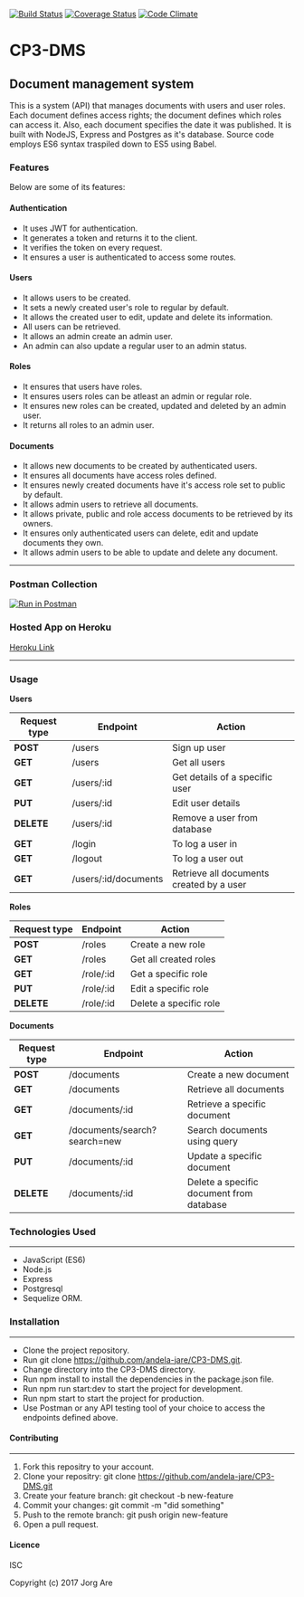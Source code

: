 [![Build Status](https://travis-ci.org/andela-jare/CP3-DMS.svg?branch=development)](https://travis-ci.org/andela-jare/CP3-DMS)
[![Coverage Status](https://coveralls.io/repos/github/andela-jare/CP3-DMS/badge.svg?branch=development)](https://coveralls.io/github/andela-jare/CP3-DMS?branch=development)
[![Code Climate](https://codeclimate.com/github/andela-jare/CP3-DMS/badges/gpa.svg)](https://codeclimate.com/github/andela-jare/CP3-DMS)

# CP3-DMS
## Document management system

This is a system (API) that manages documents with users and user roles. Each document defines access rights; the document defines which roles can access it. Also, each document specifies the date it was published. It is built with NodeJS, Express and Postgres as it's database.
Source code employs ES6 syntax traspiled down to ES5 using Babel.


### Features

Below are some of its features:

#### Authentication

- It uses JWT for authentication.
- It generates a token and returns it to the client.
- It verifies the token on every request.
- It ensures a user is authenticated to access some routes.

#### Users

- It allows users to be created.
- It sets a newly created user's role to regular by default.
- It allows the created user to edit, update and delete its information.
- All users can be retrieved.
- It allows an admin create an admin user.
- An admin can also update a regular user to an admin status.

#### Roles

- It ensures that users have roles.
- It ensures users roles can be atleast an admin or regular role.
- It ensures new roles can be created, updated and deleted by an admin user.
- It returns all roles to an admin user.

#### Documents

- It allows new documents to be created by authenticated users.
- It ensures all documents have access roles defined.
- It ensures newly created documents have it's access role set to public by default.
- It allows admin users to retrieve all documents.
- It allows private, public and role access documents to be retrieved by its owners.
- It ensures only authenticated users can delete, edit and update documents they own.
- It allows admin users to be able to update and delete any document.

---
### Postman Collection
[![Run in Postman](https://run.pstmn.io/button.svg)](https://app.getpostman.com/run-collection/238b94f40ca6e8e195d7)

### Hosted App on Heroku
[Heroku Link](https://cp3-dms.herokuapp.com)

---


### Usage

**Users**

Request type | Endpoint | Action
------------ | -------- | ------
**POST** | /users | Sign up user
**GET** | /users | Get all users
**GET** | /users/:id | Get details of a specific user
**PUT** | /users/:id | Edit user details
**DELETE** | /users/:id | Remove a user from database
**GET** | /login | To log a user in
**GET** | /logout | To log a user out
**GET** | /users/:id/documents | Retrieve all documents created by a user

**Roles**

Request type | Endpoint | Action
------------ | -------- | ------
**POST** | /roles | Create a new role
**GET** | /roles | Get all created roles
**GET** | /role/:id | Get a specific role
**PUT** | /role/:id | Edit a specific role
**DELETE** | /role/:id | Delete a specific role

**Documents**

Request type | Endpoint | Action
------------ | -------- | ------
**POST** | /documents | Create a new document
**GET** | /documents | Retrieve all documents
**GET** | /documents/:id | Retrieve a specific document
**GET** | /documents/search?search=new | Search documents using query
**PUT** | /documents/:id | Update a specific document
**DELETE** | /documents/:id | Delete a specific document from database

### Technologies Used
---
- JavaScript (ES6)
- Node.js
- Express
- Postgresql
- Sequelize ORM.

### Installation
---

- Clone the project repository.
- Run git clone https://github.com/andela-jare/CP3-DMS.git.
- Change directory into the CP3-DMS directory.
- Run npm install to install the dependencies in the package.json file.
- Run npm run start:dev to start the project for development.
- Run npm start to start the project for production.
- Use Postman or any API testing tool of your choice to access the endpoints defined above.

#### Contributing
---

1. Fork this repositry to your account.
2. Clone your repositry: git clone https://github.com/andela-jare/CP3-DMS.git
3. Create your feature branch: git checkout -b new-feature
4. Commit your changes: git commit -m "did something"
5. Push to the remote branch: git push origin new-feature
6. Open a pull request.

#### Licence
ISC

Copyright (c) 2017 Jorg Are
